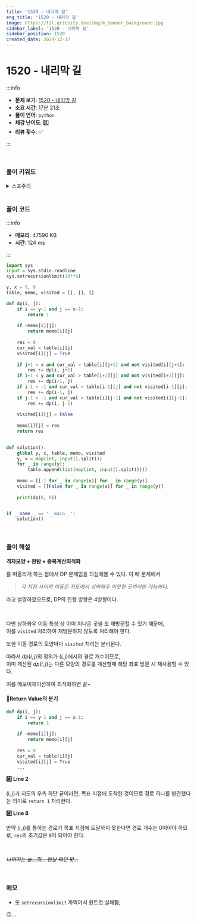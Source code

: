 ```yaml
---
title: '1520 - 내리막 길'
eng_title: '1520 - 내리막 길'
image: https://til.qriosity.dev/img/m_banner_background.jpg
sidebar_label: '1520 - 내리막 길'
sidebar_position: 1520
created_date: 2024-12-17
---
```


# 1520 - 내리막 길

:::info

- **문제 보기**: [1520 - 내리막 길](https://www.acmicpc.net/problem/1520)
- **소요 시간**: 17분 21초
- **풀이 언어**: `python`
- **체감 난이도**: 2️⃣
- **리뷰 횟수**: ✅

:::

<br />

### 풀이 키워드

<details>
<summary>스포주의</summary>

`DP`

</details>

<br />

### 풀이 코드

:::info

- **메모리**: 47596 KB
- **시간**: 124 ms

:::

```python
import sys
input = sys.stdin.readline
sys.setrecursionlimit(10**6)

y, x = 0, 0
table, memo, visited = [], [], []

def dp(i, j):
    if i == y-1 and j == x-1:
        return 1
        
    if ~memo[i][j]:
        return memo[i][j]
    
    res = 0
    cur_val = table[i][j]
    visited[i][j] = True
    
    if j+1 < x and cur_val > table[i][j+1] and not visited[i][j+1]:
        res += dp(i, j+1)
    if i+1 < y and cur_val > table[i+1][j] and not visited[i+1][j]:
        res += dp(i+1, j)
    if i-1 > -1 and cur_val > table[i-1][j] and not visited[i-1][j]:
        res += dp(i-1, j)
    if j-1 > -1 and cur_val > table[i][j-1] and not visited[i][j-1]:
        res += dp(i, j-1)
    
    visited[i][j] = False
    
    memo[i][j] = res
    return res
    

def solution():
    global y, x, table, memo, visited
    y, x = map(int, input().split())
    for _ in range(y):
        table.append(list(map(int, input().split())))
    
    memo = [[-1 for _ in range(x)] for _ in range(y)]
    visited = [[False for _ in range(x)] for _ in range(y)]
    
    print(dp(0, 0))


if __name__ == '__main__':
    solution()
```

<br />

### 풀이 해설

**격자모양 + 완탐 + 중복계산최적화**

를 떠올리게 하는 점에서 DP 문제임을 의심해볼 수 있다. 이 때 문제에서

> *각 지점 사이의 이동은 지도에서 상하좌우 이웃한 곳끼리만 가능하다.*

라고 설명하였으므로, DP의 진행 방향은 4방향이다.

<br />

다만 상하좌우 이동 특성 상 이미 지나온 곳을 또 재방문할 수 있기 때문에,<br />
이를 `visited` 처리하여 재방문하지 않도록 처리해야 한다.

또한 이동 경로의 모양마다 `visited` 처리는 분리된다.

따라서 $dp(i, j)$의 정의가 $(i, j)$에서의 경로 개수이므로,<br />
이미 계산된 $dp(i, j)$는 다른 모양의 경로를 계산할때 해당 좌표 방문 시 재사용할 수 있다.

이를 메모이제이션하여 최적화하면 끝~
<br />

#### 📌Return Value의 분기

```python {2,8}
def dp(i, j):
    if i == y-1 and j == x-1:
        return 1
        
    if ~memo[i][j]:
        return memo[i][j]
    
    res = 0
    cur_val = table[i][j]
    visited[i][j] = True
    ...
```

<p style={{fontSize:'16px'}}><b>#️⃣ Line 2</b></p>

$(i, j)$가 지도의 우측 하단 끝이라면, 목표 지점에 도착한 것이므로 경로 하나를 발견했다는 의미로 `return 1` 처리한다.

<p style={{fontSize:'16px'}}><b>#️⃣ Line 8</b></p>

만약 $(i, j)$를 통하는 경로가 목표 지점에 도달하지 못한다면 경로 개수는 0이어야 하므로, `res`의 초기값은 `0`이 되어야 한다.

<br />

~~*나머지는 늘...뭐... 맨날 먹던 맛...*~~

<br />

### 메모

- 또 `setrecursionlimit` 까먹어서 원트컷 실패함;

<p style={{fontSize:'100px'}}>😐...</p>